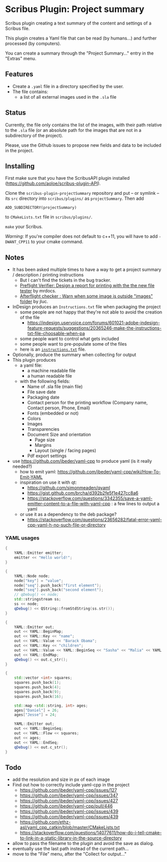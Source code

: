 # Scribus Plugin: Project summary

Scribus plugin creating a text summary of the content and settings of a Scribus file.

This plugin creates a Yaml file that can be read (by humans...) and further processed (by computers).

You can create a summary through the  "Project Summary..." entry in the "Extras" menu.

## Features

- Create a `.yaml` file in a directory specified by the user.
- The file contains:
  - a list of all external images used in the `.sla` file
   

## Status

Currently, the file only contains the list of the images, with their path relative to the `.sla` file (or an absolute path for the images that are not in a subdirectory of the project).

Please, use the Github issues to propose new fields and data to be included in the project.

## Installing

First make sure that you have the ScribusAPI plugin installed (https://github.com/aoloe/scribus-plugin-API).

Clone the `scribus-plugin-projectSummary` repository and put – or symlink – its `src` directory into `scribus/plugins/` as `projectSummary`. Then add 

    ADD_SUBDIRECTORY(projectSummary)

to `CMakeLists.txt` file in `scribus/plugins/`.

`make` your Scribus.

_Warning_: If you're compiler does not default to c++11, you will have to add `-DWANT_CPP11` to your cmake command.

## Notes

- It has been asked multiple times to have a way to get a project summary / description / printing instructions
  - But I can't find the tickets in the bug tracker.
  - [Preflight Verifier: Design a report for printing with the the new file tester](https://bugs.scribus.net/view.php?id=1770) by mrdocs.
  - [Afterflight checker : Warn when some image is outside "images" folder](https://bugs.scribus.net/view.php?id=12480) by jluc.
- InDesign produces an `Instructions.txt` file when packaging the project
  - some people are not happy that they're not able to avoid the creation of the file
    - <https://indesign.uservoice.com/forums/601021-adobe-indesign-feature-requests/suggestions/20365246-make-the-instructions-txt-file-choosable-when-pa>
  - some people want to control what gets included
  - some people want to pre-populate some of the files
  - here is an [`instructions.txt`](https://github.com/nwtn/hackathought/blob/master/Resources/design%20working%20files/Thought%20Spot%204%20Folder-1/Instructions.txt) file.
- Optionally, produce the summary when collecting for output
- This plugin produces
  - a yaml file:
    - a machine readable file
    - a human readable file
  - with the following fields:
    - Name of .sla file (main file)
    - File save date
    - Packaging date
    - Contact person for the printing workflow (Company name, Contact person, Phone, Email)
    - Fonts (embedded or not)
    - Colors
    - Images
    - Transparencies
    - Document Size and orientation
      - Page size
      - Margins
      - Layout (single / facing pages)
    - Pdf export settings
- use https://github.com/jbeder/yaml-cpp to produce yaml (is it really needed?)
  - how to emit yaml: <https://github.com/jbeder/yaml-cpp/wiki/How-To-Emit-YAML>
  - inspiration on use it with qt:
    - https://github.com/simonmeaden/qyaml
    - https://gist.github.com/brcha/d392b2fe5f1e427cc8a6
    - https://stackoverflow.com/questions/3342355/save-a-yaml-emitter-content-to-a-file-with-yaml-cpp : a few lines to output a yaml
  - or use it as a dependency to the deb package?
    - <https://stackoverflow.com/questions/23656282/fatal-error-yaml-cpp-yaml-h-no-such-file-or-directory>

### YAML usages

```cpp
{
    YAML::Emitter emitter;
    emitter << "Hello world!";
}

{
    YAML::Node node;
    node["key"] = "value";
    node["seq"].push_back("first element");
    node["seq"].push_back("second element");
    // qDebug() << node;
    std::stringstream ss;
    ss << node;
    qDebug() << QString::fromStdString(ss.str());
}

{
    YAML::Emitter out;
    out << YAML::BeginMap;
    out << YAML::Key << "name";
    out << YAML::Value << "Barack Obama";
    out << YAML::Key << "children";
    out << YAML::Value << YAML::BeginSeq << "Sasha" << "Malia" << YAML::EndSeq;
    out << YAML::EndMap;
    qDebug() << out.c_str();
}

{
    std::vector <int> squares;
    squares.push_back(1);
    squares.push_back(4);
    squares.push_back(9);
    squares.push_back(16);

    std::map <std::string, int> ages;
    ages["Daniel"] = 26;
    ages["Jesse"] = 24;

    YAML::Emitter out;
    out << YAML::BeginSeq;
    out << YAML::Flow << squares;
    out << ages;
    out << YAML::EndSeq;
    qDebug() << out.c_str();
}
```

## Todo

- add the resolution and size in px of each image
- Find out how to correctly include yaml-cpp in the project
  - https://github.com/jbeder/yaml-cpp/issues/127
  - https://github.com/jbeder/yaml-cpp/issues/347
  - https://github.com/jbeder/yaml-cpp/issues/427
  - https://github.com/jbeder/yaml-cpp/pull/446
  - https://github.com/jbeder/yaml-cpp/issues/439
  - https://github.com/jbeder/yaml-cpp/issues/439
  - https://github.com/ethz-asl/yaml_cpp_catkin/blob/master/CMakeLists.txt
  - https://stackoverflow.com/questions/14077611/how-do-i-tell-cmake-to-link-in-a-static-library-in-the-source-directory
- allow to pass the filename to the plugin and avoid the save as dialog.
- eventually use the last path instead of the current path...
- move to the "File" menu, after the "Collect for output..."
